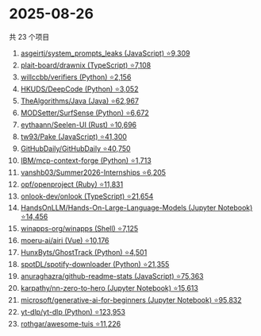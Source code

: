 # 2025-08-26

共 23 个项目

<!-- BEGIN GITHUB -->
<!-- 最后更新时间 2025-08-26 23:09:27 +0800 -->
1. [asgeirtj/system_prompts_leaks (JavaScript) ⭐9,309](https://github.com/asgeirtj/system_prompts_leaks)
1. [plait-board/drawnix (TypeScript) ⭐7,108](https://github.com/plait-board/drawnix)
1. [willccbb/verifiers (Python) ⭐2,156](https://github.com/willccbb/verifiers)
1. [HKUDS/DeepCode (Python) ⭐3,052](https://github.com/HKUDS/DeepCode)
1. [TheAlgorithms/Java (Java) ⭐62,967](https://github.com/TheAlgorithms/Java)
1. [MODSetter/SurfSense (Python) ⭐6,672](https://github.com/MODSetter/SurfSense)
1. [eythaann/Seelen-UI (Rust) ⭐10,696](https://github.com/eythaann/Seelen-UI)
1. [tw93/Pake (JavaScript) ⭐41,300](https://github.com/tw93/Pake)
1. [GitHubDaily/GitHubDaily ⭐40,750](https://github.com/GitHubDaily/GitHubDaily)
1. [IBM/mcp-context-forge (Python) ⭐1,713](https://github.com/IBM/mcp-context-forge)
1. [vanshb03/Summer2026-Internships ⭐6,205](https://github.com/vanshb03/Summer2026-Internships)
1. [opf/openproject (Ruby) ⭐11,831](https://github.com/opf/openproject)
1. [onlook-dev/onlook (TypeScript) ⭐21,654](https://github.com/onlook-dev/onlook)
1. [HandsOnLLM/Hands-On-Large-Language-Models (Jupyter Notebook) ⭐14,456](https://github.com/HandsOnLLM/Hands-On-Large-Language-Models)
1. [winapps-org/winapps (Shell) ⭐7,125](https://github.com/winapps-org/winapps)
1. [moeru-ai/airi (Vue) ⭐10,176](https://github.com/moeru-ai/airi)
1. [HunxByts/GhostTrack (Python) ⭐4,501](https://github.com/HunxByts/GhostTrack)
1. [spotDL/spotify-downloader (Python) ⭐21,355](https://github.com/spotDL/spotify-downloader)
1. [anuraghazra/github-readme-stats (JavaScript) ⭐75,363](https://github.com/anuraghazra/github-readme-stats)
1. [karpathy/nn-zero-to-hero (Jupyter Notebook) ⭐15,613](https://github.com/karpathy/nn-zero-to-hero)
1. [microsoft/generative-ai-for-beginners (Jupyter Notebook) ⭐95,832](https://github.com/microsoft/generative-ai-for-beginners)
1. [yt-dlp/yt-dlp (Python) ⭐123,953](https://github.com/yt-dlp/yt-dlp)
1. [rothgar/awesome-tuis ⭐11,226](https://github.com/rothgar/awesome-tuis)
<!-- END GITHUB -->